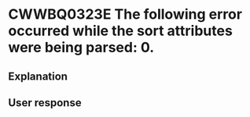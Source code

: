 # CWWBQ0323E The following error occurred while the sort attributes were being parsed: 0.

## Explanation

## User response